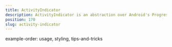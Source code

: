 ```yaml
---
title: ActivityIndicator
description: ActivityIndicator is an abstraction over Android's ProgressBar and iOS's UActivityIndicatorView.  This UI component is used for displaying the progress while running background operations (e.g loading image, data, accepting a request). The ActivityIndicator's value could be controlled via its `busy` property. 
position: 170
slug: activity-indicator
---
```

example-order: usage, styling, tips-and-tricks